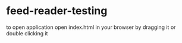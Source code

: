 # feed-reader-testing

to open application open index.html in your browser by dragging it or double clicking it
